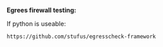 **Egrees firewall testing:**

 If python is useable: 
 
    https://github.com/stufus/egresscheck-framework
    
